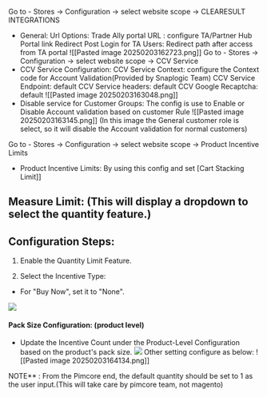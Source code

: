 Go to - Stores -> Configuration -> select website scope -> CLEARESULT INTEGRATIONS
- General:
	  Url Options:
	  Trade Ally portal URL : configure TA/Partner Hub Portal link
	  Redirect Post Login for TA Users: Redirect path after access from TA portal
	  ![[Pasted image 20250203162723.png]]
Go to - Stores -> Configuration -> select website scope -> CCV Service
- CCV Service Configuration:
  CCV Service Context: configure the Context code for Account Validation(Provided by Snaplogic Team)
  CCV Service Endpoint: default
  CCV Service headers: default
  CCV Google Recaptcha: default
  ![[Pasted image 20250203163048.png]]
- Disable service for Customer Groups:
  The config is use to Enable or Disable Account validation based on customer Rule
  ![[Pasted image 20250203163145.png]]
  (In this image the General customer role is select, so it will disable the Account validation for normal customers)

Go to - Stores -> Configuration -> select website scope -> Product Incentive Limits
- Product Incentive Limits:
  By using this config and set [Cart Stacking Limit]]
  
## Measure Limit: (This will display a dropdown to select the quantity feature.)
## Configuration Steps:    
1. Enable the Quantity Limit Feature.
    
2. Select the Incentive Type:

- For "Buy Now", set it to "None".
    

![](https://lh7-rt.googleusercontent.com/docsz/AD_4nXe0Q0MAioO3oCXtBMkyC3HeyWezubcW0ndlUjAzcK6-DXNhF2sa78DS1H0F_Su4VUvfh-0n8RLOosBLzYiMz2A_zcuPrV0Co9mbbTOMnkxGlbFQv9OSWcIn7Mt5Cnhq9JbvKqzh-A?key=xNmTHCTmc1qCo4GDbcMB-sNW)

#### Pack Size Configuration: (product level)

- Update the Incentive Count under the Product-Level Configuration based on the product's pack size.
	![](https://lh7-rt.googleusercontent.com/docsz/AD_4nXe4Dp9st-BWs0If-_TzkGrUgQptx2QGYnpyYnAqMRdSeKFwOR1fZRpB-mH5sf1acpcvZGAmjZamI_I8j-41Bcuf0YN6qDF-nUzEuZSuW8vWfAAaPXibQYAmHOBGCRRlX_rvs876Yw?key=xNmTHCTmc1qCo4GDbcMB-sNW)
Other setting configure as below:
![[Pasted image 20250203164134.png]]

NOTE** : From the Pimcore end, the default quantity should be set to 1 as the user input.(This will take care by pimcore team, not magento)